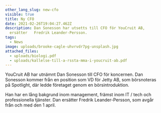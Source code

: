 ```yaml
---
other_lang_slug: new-cfo
visible: true
title: Ny CFO
date: 2021-02-26T19:04:27.462Z
description: Dan Sonesson har utsetts till CFO för YouCruit AB,
  ersätter   Fredrik Leander-Persson.
tags:
  - News
image: uploads/brooke-cagle-uhvrvdr7pg-unsplash.jpg
attached_files:
  - uploads/biologi.pdf
  - uploads/kallelse-till-a-rssta-mma-i-youcruit-ab.pdf
---
```

YouCruit AB har utnämnt Dan Sonesson till CFO för koncernen. Dan Sonesson kommer från en position som VD för Jetty AB, som börsnoteras på Spotlight, där ledde företaget genom en börsintroduktion. 

Han har en lång bakgrund inom management, främst inom IT / tech och professionella tjänster. Dan ersätter Fredrik Leander-Persson, som avgår från och med den 1 april.